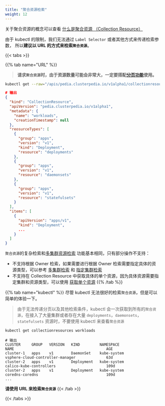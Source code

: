 ```yaml
---
title: "聚合资源检索"
weight: 12
---
```


关于聚合资源的概念可以查看 [什么是聚合资源 （Collection Resource）](../../../concepts/collection-resource)

由于 kubectl 的限制，我们无法通过 `Label Selector` 或者其他方式来传递检索参数，
所以**建议以 URL 的方式来检索`聚合资源`**。

{{< tabs >}}

{{% tab name="URL" %}}
> **请求`聚合资源`时，由于资源数量可能会非常大，一定要搭配[分页功能](../#分页)使用。**
```bash
kubectl get --raw="/apis/pedia.clusterpedia.io/v1alpha1/collectionresources/workloads?limit=1" | jq
```
```json
# 输出
{
  "kind": "CollectionResource",
  "apiVersion": "pedia.clusterpedia.io/v1alpha1",
  "metadata": {
    "name": "workloads",
    "creationTimestamp": null
  },
  "reosurceTypes": [
    {
      "group": "apps",
      "version": "v1",
      "kind": "Deployment",
      "resource": "deployments"
    },
    {
      "group": "apps",
      "version": "v1",
      "resource": "daemonsets"
    },
    {
      "group": "apps",
      "version": "v1",
      "resource": "statefulsets"
    }
  ],
  "items": [
    {
      "apiVersion": "apps/v1",
      "kind": "Deployment",
      ...
    }
  ]
}
```

`聚合资源`的复杂检索和[多集群资源检索](../multi-cluster) 功能基本相同，只有部分操作不支持：
* 不支持根据 Owner 检索，如果需要进行根据 Owner 检索需要指定具体的资源类型，可以参考 [多集群检索](../multi-cluster#根据父辈以及祖辈-owner-查询) 和 [指定集群检索](../specified-cluster#根据父辈或者祖辈-owner-进行检索)
* 不支持在 Collection Resource 中获取具体的单个资源，因为具体资源需要指定集群和资源类型，可以使用 [获取单个资源]()
{{% /tab %}}

{{% tab name="kubectl" %}}
尽管 kubectl 无法很好的检索`聚合资源`，但是可以简单的体验一下。
> 由于无法传递分页以及其他检索条件，kubectl 会一次获取到所有的`聚合资源`，在接入了大量集群或者存在大量 `deployments`，`daemonsets`，`statefulsets` 资源时，不要使用 kubectl 来查看`聚合资源`

```bash
kubectl get collectionresources workloads
```
```
# 输出
CLUSTER     GROUP   VERSION   KIND         NAMESPACE                     NAME                                          AGE
cluster-1   apps    v1        DaemonSet    kube-system                   vsphere-cloud-controller-manager              63d
cluster-2   apps    v1        Deployment   kube-system                   calico-kube-controllers                       109d
cluster-2   apps    v1        Deployment   kube-system                   coredns-coredns                               109d
...
```

**请使用 URL 来检索`聚合资源`**
{{< /tab >}}

{{< /tabs >}}
